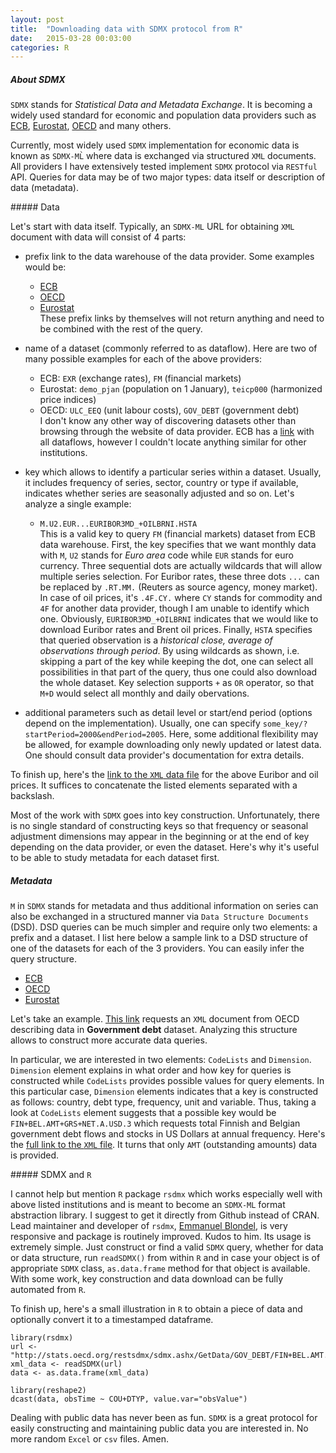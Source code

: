 ```yaml
---
layout: post
title:  "Downloading data with SDMX protocol from R"
date:   2015-03-28 00:03:00
categories: R
---
```


##### About SDMX

`SDMX` stands for *Statistical Data and Metadata Exchange*. It is becoming a widely used standard for economic and population data providers such as [ECB][ecb-sdmx], [Eurostat][eurostat-sdmx], [OECD][oecd-sdmx] and many others.

Currently, most widely used `SDMX` implementation for economic data is known as `SDMX-ML̀` where data is exchanged via structured `XML` documents. All providers I have extensively tested implement `SDMX` protocol via `RESTful` API. Queries for data may be of two major types: data itself or description of data (metadata). 

##### Data

Let's start with data itself. Typically, an `SDMX-ML` URL for obtaining `XML` document with data will consist of 4 parts:

* prefix link to the data warehouse of the data provider. Some examples would be:
  * [ECB](http://sdw-wsrest.ecb.europa.eu/service/data/)
  * [OECD](http://stats.oecd.org/restsdmx/sdmx.ashx/GetData/)
  * [Eurostat](http://ec.europa.eu/eurostat/SDMX/diss-web/rest/data/)
<br /> These prefix links by themselves will not return anything and need to be combined with the rest of the query.

* name of a dataset (commonly referred to as dataflow). Here are two of many possible examples for each of the above providers:
  * ECB: `EXR` (exchange rates), `FM` (financial markets)
  * Eurostat: `demo_pjan` (population on 1 January), `teicp000` (harmonized price indices)
  * OECD: `ULC_EEQ` (unit labour costs), `GOV_DEBT` (government debt) <br /> I don't know any other way of discovering datasets other than browsing through the website of data provider. ECB has a [link](https://sdw-wsrest.ecb.europa.eu/service/datastructure/ECB?references=dataflow) with all dataflows, however I couldn't locate anything similar for other institutions.
* key which allows to identify a particular series within a dataset. Usually, it includes frequency of series, sector, country or type if available, indicates whether series are seasonally adjusted and so on. Let's analyze a single example:
  * `M.U2.EUR...EURIBOR3MD_+OILBRNI.HSTA` <br/>
This is a valid key to query `FM` (financial markets) dataset from ECB data warehouse. First, the key specifies that we want monthly data with `M`, `U2` stands for *Euro area* code while `EUR` stands for euro currency. Three sequential dots are actually wildcards that will allow multiple series selection. For Euribor rates, these three dots `...` can be replaced by `.RT.MM.` (Reuters as source agency, money market). In case of oil prices, it's `.4F.CY.` where `CY` stands for commodity and `4F` for another data provider, though I am unable to identify which one. Obviously, `EURIBOR3MD_+OILBRNI` indicates that we would like to download Euribor rates and Brent oil prices. Finally, `HSTA` specifies that queried observation is a *historical close, average of observations through period*. By using wildcards as shown, i.e. skipping a part of the key while keeping the dot, one can select all possibilities in that part of the query, thus one could also download the whole dataset. Key selection supports `+` as `OR` operator, so that `M+D` would select all monthly and daily obervations.
* additional parameters such as detail level or start/end period (options depend on the implementation). Usually, one can specify `some_key/?startPeriod=2000&endPeriod=2005`. Here, some additional flexibility may be allowed, for example downloading only newly updated or latest data. One should consult data provider's documentation for extra details.

To finish up, here's the [link to the `XML` data file](http://sdw-wsrest.ecb.europa.eu/service/data/FM/M.U2.EUR...EURIBOR3MD_+OILBRNI.HSTA/?startPeriod=2000&endPeriod=2005) for the above Euribor and oil prices. It suffices to concatenate the listed elements separated with a backslash.

Most of the work with `SDMX` goes into key construction. Unfortunately, there is no single standard of constructing keys so that frequency or seasonal adjustment dimensions may appear in the beginning or at the end of key depending on the data provider, or even the dataset. Here's why it's useful to be able to study metadata for each dataset first.

##### Metadata

`M` in `SDMX` stands for metadata and thus additional information on series can also be exchanged in a structured manner via `Data Structure Documents` (DSD). DSD queries can be much simpler and require only two elements: a prefix and a dataset. I list here below a sample link to a DSD structure of one of the datasets for each of the 3 providers. You can easily infer the query structure.

* [ECB](https://sdw-wsrest.ecb.europa.eu/service/datastructure/ECB/ECB_EXR1/1.0?references=children)
* [OECD](http://stats.oecd.org/restsdmx/sdmx.ashx/GetDataStructure/GOV_DEBT)
* [Eurostat](http://ec.europa.eu/eurostat/SDMX/diss-web/rest/datastructure/ESTAT/DSD_teicp000)

Let's take an example. [This link](http://stats.oecd.org/restsdmx/sdmx.ashx/GetDataStructure/GOV_DEBT) requests an `XML` document from OECD describing data in **Government debt** dataset. Analyzing this structure allows to construct more accurate data queries.

In particular, we are interested in two elements: `CodeLists` and `Dimension`. `Dimension` element explains in what order and how key for queries is constructed while `CodeLists` provides possible values for query elements. In this particular case, `Dimension` elements indicates that a key is constructed as follows: country, debt type, frequency, unit and variable. Thus, taking a look at `CodeLists` element suggests that a possible key would be `FIN+BEL.AMT+GRS+NET.A.USD.3` which requests total Finnish and Belgian government debt flows and stocks in US Dollars at annual frequency. Here's the [full link to the `XML` file](http://stats.oecd.org/restsdmx/sdmx.ashx/GetData/GOV_DEBT/FIN+BEL.AMT+GRS+NET.A.USD.3). It turns that only `AMT` (outstanding amounts) data is provided.

##### SDMX and `R`

I cannot help but mention `R` package `rsdmx` which works especially well with above listed institutions and is meant to become an `SDMX-ML` format abstraction library. I suggest to get it directly from Github instead of CRAN. Lead maintainer and developer of `rsdmx`, [Emmanuel Blondel](https://github.com/eblondel), is very responsive and package is routinely improved. Kudos to him. Its usage is extremely simple. Just construct or find a valid `SDMX` query, whether for data or data structure, run `readSDMX()` from within `R` and in case your object is of appropriate `SDMX` class, `as.data.frame` method for that object is available. With some work, key construction and data download can be fully automated from `R`.

To finish up, here's a small illustration in `R` to obtain a piece of data and optionally convert it to a timestamped dataframe.

```
library(rsdmx)
url <- "http://stats.oecd.org/restsdmx/sdmx.ashx/GetData/GOV_DEBT/FIN+BEL.AMT.A.USD.3"
xml_data <- readSDMX(url)
data <- as.data.frame(xml_data)

library(reshape2)
dcast(data, obsTime ~ COU+DTYP, value.var="obsValue")
```

Dealing with public data has never been as fun. `SDMX` is a great protocol for easily constructing and maintaining public data you are interested in. No more random `Excel` or `csv` files. Amen.

[ecb-sdmx]: https://www.ecb.europa.eu/stats/services/sdmx/html/index.en.html
[eurostat-sdmx]: http://ec.europa.eu/eurostat/en/data/sdmx-data-metadata-exchange
[oecd-sdmx]: http://stats.oecd.org/
